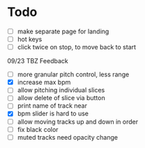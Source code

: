 # Todo

- [ ] make separate page for landing
- [ ] hot keys
- [ ] click twice on stop, to move back to start

09/23 TBZ Feedback

- [ ] more granular pitch control, less range
- [x] increase max bpm
- [ ] allow pitching individual slices
- [ ] allow delete of slice via button
- [ ] print name of track near
- [x] bpm slider is hard to use
- [ ] allow moving tracks up and down in order
- [ ] fix black color
- [ ] muted tracks need opacity change
